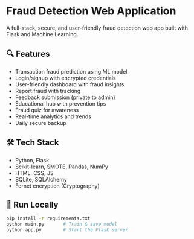 # Fraud Detection Web Application

A full-stack, secure, and user-friendly fraud detection web app built with Flask and Machine Learning.

## 🔍 Features

- Transaction fraud prediction using ML model
- Login/signup with encrypted credentials
- User-friendly dashboard with fraud insights
- Report fraud with tracking
- Feedback submission (private to admin)
- Educational hub with prevention tips
- Fraud quiz for awareness
- Real-time analytics and trends
- Daily secure backup

## 🛠 Tech Stack

- Python, Flask
- Scikit-learn, SMOTE, Pandas, NumPy
- HTML, CSS, JS
- SQLite, SQLAlchemy
- Fernet encryption (Cryptography)

## 🚀 Run Locally

```bash
pip install -r requirements.txt
python main.py       # Train & save model
python app.py        # Start the Flask server
